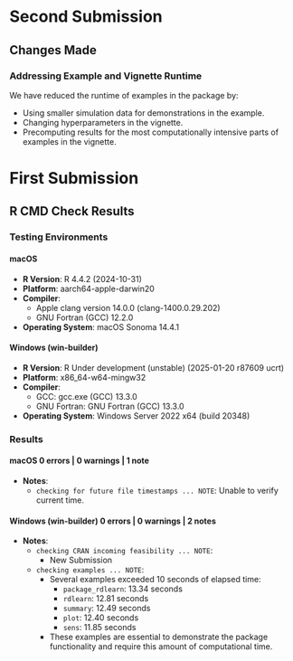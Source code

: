 # Second Submission
## Changes Made
### Addressing Example and Vignette Runtime
We have reduced the runtime of examples in the package by:
- Using smaller simulation data for demonstrations in the example.
- Changing hyperparameters in the vignette.
- Precomputing results for the most computationally intensive parts of examples in the vignette.

# First Submission
## R CMD Check Results 

### Testing Environments 
#### macOS
- **R Version**: R 4.4.2 (2024-10-31)
- **Platform**: aarch64-apple-darwin20
- **Compiler**:
  - Apple clang version 14.0.0 (clang-1400.0.29.202)
  - GNU Fortran (GCC) 12.2.0
- **Operating System**: macOS Sonoma 14.4.1

#### Windows (win-builder)
- **R Version**: R Under development (unstable) (2025-01-20 r87609 ucrt)
- **Platform**: x86_64-w64-mingw32
- **Compiler**:
  - GCC: gcc.exe (GCC) 13.3.0
  - GNU Fortran: GNU Fortran (GCC) 13.3.0
- **Operating System**: Windows Server 2022 x64 (build 20348)

### Results

#### macOS 0 errors | 0 warnings | 1 note
- **Notes**:
  - `checking for future file timestamps ... NOTE`: Unable to verify current time.

#### Windows (win-builder) 0 errors | 0 warnings | 2 notes
- **Notes**:
  - `checking CRAN incoming feasibility ... NOTE`:
    - New Submission
  - `checking examples ... NOTE`:
    - Several examples exceeded 10 seconds of elapsed time:
      - `package_rdlearn`: 13.34 seconds
      - `rdlearn`: 12.81 seconds
      - `summary`: 12.49 seconds
      - `plot`: 12.40 seconds
      - `sens`: 11.85 seconds
    - These examples are essential to demonstrate the package functionality and require this amount of computational time. 
